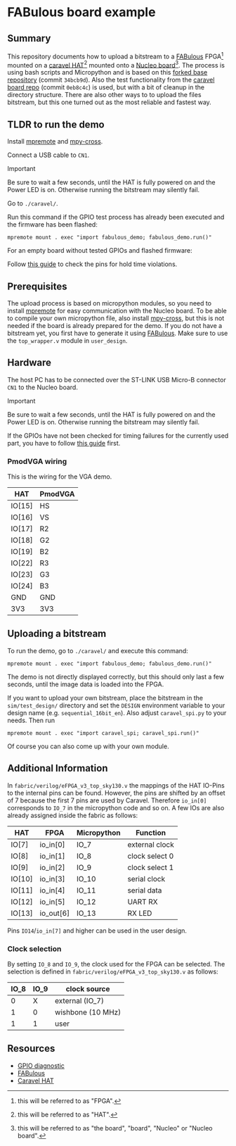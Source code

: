 # FABulous board example

## Summary

This repository documents how to upload a bitstream to a
[FABulous](https://github.com/FPGA-Research-Manchester/FABulous) FPGA[^1]
mounted on a [caravel
HAT](https://github.com/efabless/caravel_board/tree/main/hardware/nucleo/caravel_nucleo)[^2]
mounted onto a [Nucleo
board](https://www.st.com/en/evaluation-tools/nucleo-f746zg.html#overview)[^3].
The process is using bash scripts and Micropython and is based on this [forked
base repository](https://github.com/gatecat/fabulous-mpw2-bringup) (commit ```34bcb9d```).
Also the test functionality from the [caravel board
repo](https://github.com/efabless/caravel_board/tree/main) (commit
```0eb8c4c```) is used, but with a bit of cleanup in the directory structure.
There are also other ways to to upload the files bitstream, but this one turned
out as the most reliable and fastest way.

[^1]: this will be referred to as "FPGA".
[^2]: this will be referred to as "HAT".
[^3]: this will be referred to as "the board", "board", "Nucleo" or "Nucleo
  board".

## TLDR to run the demo

Install [mpremote](https://pypi.org/project/mpremote)
and
[mpy-cross](https://pypi.org/project/mpy-cross/).

Connect a USB cable to ```CN1```.

> [!IMPORTANT]
> Be sure to wait a few seconds, until the HAT is fully powered on and
> the Power LED is on. Otherwise running the bitstream may silently
> fail.

Go to ```./caravel/```.

Run this command if the GPIO test process has already been executed and the
firmware has been flashed:

```console
mpremote mount . exec "import fabulous_demo; fabulous_demo.run()"
```

For an empty board without tested GPIOs and flashed firmware:

Follow [this guide](./gpio_test/nucleo_firmware/)
to check the pins for hold time violations.

## Prerequisites

The upload process is based on micropython modules, so you
need to install [mpremote](https://pypi.org/project/mpremote) for easy
communication with the Nucleo board.
To be able to compile your own
micropython file, also install  [mpy-cross](https://pypi.org/project/mpy-cross/),
but this is not needed if the board is already prepared for the demo.
If you do not have a bitstream yet, you first have to generate it
using [FABulous](https://github.com/FPGA-Research-Manchester/FABulous).
Make sure to use the ```top_wrapper.v``` module in ```user_design```.

## Hardware

The host PC has to be connected over the ST-LINK USB Micro-B connector  ```CN1```
to the Nucleo board.

> [!IMPORTANT]
> Be sure to wait a few seconds, until the HAT is fully powered on and
> the Power LED is on. Otherwise running the bitstream may silently
> fail.

If the GPIOs have not been checked for timing failures for the currently used
part, you have to follow [this
guide](./gpio_test/nucleo_firmware/)
first.

### PmodVGA wiring

This is the wiring for the VGA demo.

| HAT | PmodVGA |
|-------------|---------|
|  IO[15]     |  HS     |
|  IO[16]     |  VS     |
|  IO[17]     |  R2     |
|  IO[18]     |  G2     |
|  IO[19]     |  B2     |
|  IO[22]     |  R3     |
|  IO[23]     |  G3     |
|  IO[24]     |  B3     |
|  GND        |  GND    |
|  3V3        |  3V3    |

## Uploading a bitstream

To run the demo, go to ```./caravel/``` and execute this command:

```console
mpremote mount . exec "import fabulous_demo; fabulous_demo.run()"
```

The demo is not directly displayed correctly, but this
should only last a few seconds, until the image data is loaded into the FPGA.

If you want to upload your own bitstream, place the bitstream in the
```sim/test_design/``` directory and set the ```DESIGN``` environment variable
to your design name (e.g. ```sequential_16bit_en```). Also adjust
```caravel_spi.py``` to your needs. Then run

```console
mpremote mount . exec "import caravel_spi; caravel_spi.run()"
```

Of course you can also come up with your own module.

## Additional Information

In ```fabric/verilog/eFPGA_v3_top_sky130.v``` the mappings of the HAT
IO-Pins to the internal pins can be found. However, the pins are shifted by an
offset of 7
because the first 7 pins are used by Caravel.
Therefore ```io_in[0]``` corresponds to ```IO_7``` in the micropython code and
so on. A few IOs are also already assigned inside the fabric as follows:

| HAT         | FPGA     | Micropython | Function       |
|-------------|----------|-------------|----------------|
|  IO[7]      | io_in[0] | IO_7        | external clock |
|  IO[8]      | io_in[1] | IO_8        | clock select 0 |
|  IO[9]      | io_in[2] | IO_9        | clock select 1 |
|  IO[10]     | io_in[3] | IO_10       | serial clock   |
|  IO[11]     | io_in[4] | IO_11       | serial data    |
|  IO[12]     | io_in[5] | IO_12       | UART RX        |
|  IO[13]     | io_out[6] | IO_13       | RX LED        |

Pins ```IO14```/```io_in[7]``` and higher can be used in the user design.

### Clock selection

By setting ```IO_8``` and ```IO_9```, the clock used for the FPGA can be selected.
The selection is defined in ```fabric/verilog/eFPGA_v3_top_sky130.v``` as follows:

| IO_8 | IO_9 | clock source        |
|------|------|---------------------|
|  0   |  X   | external (IO_7)     |
|  1   |  0   | wishbone (10 MHz)   |
|  1   |  1   | user                |

## Resources

- [GPIO diagnostic](https://github.com/efabless/caravel_board/tree/main/firmware/mpw2-5/nucleo)
- [FABulous](https://github.com/FPGA-Research-Manchester/FABulous)
- [Caravel HAT](https://github.com/efabless/caravel_board/tree/main/hardware/nucleo/caravel_nucleo)
